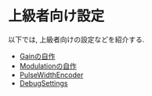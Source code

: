 # 上級者向け設定

以下では, 上級者向けの設定などを紹介する.

- [Gainの自作](./custom_gain.md)
- [Modulationの自作](./custom_modulation.md)
- [PulseWidthEncoder](./pulse_width_encoder.md)
- [DebugSettings](./debug_settings.md)
 